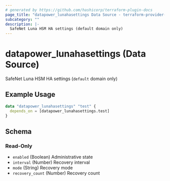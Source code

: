 ```yaml
---
# generated by https://github.com/hashicorp/terraform-plugin-docs
page_title: "datapower_lunahasettings Data Source - terraform-provider-datapower"
subcategory: ""
description: |-
  SafeNet Luna HSM HA settings (default domain only)
---
```


# datapower_lunahasettings (Data Source)

SafeNet Luna HSM HA settings (`default` domain only)

## Example Usage

```terraform
data "datapower_lunahasettings" "test" {
  depends_on = [datapower_lunahasettings.test]
}
```

<!-- schema generated by tfplugindocs -->
## Schema

### Read-Only

- `enabled` (Boolean) Administrative state
- `interval` (Number) Recovery interval
- `mode` (String) Recovery mode
- `recovery_count` (Number) Recovery count
